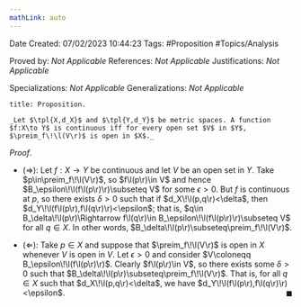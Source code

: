 ```yaml
---
mathLink: auto
---
```


<div class="topSpace"></div>

Date Created: 07/02/2023 10:44:23
Tags: #Proposition #Topics/Analysis

Proved by: _Not Applicable_
References: _Not Applicable_
Justifications: _Not Applicable_

Specializations: _Not Applicable_
Generalizations: _Not Applicable_

``` ad-Proposition
title: Proposition.

_Let $\tpl{X,d_X}$ and $\tpl{Y,d_Y}$ be metric spaces. A function $f:X\to Y$ is continuous iff for every open set $V$ in $Y$, $\preim_f\!\l(V\r)$ is open in $X$._

```

_Proof_.
* ($\Rightarrow$): Let $f:X\to Y$ be continuous and let $V$ be an open set in $Y$. Take $p\in\preim_f\!\l(V\r)$, so $f\l(p\r)\in V$ and hence $B_\epsilon\!\l(f\l(p\r)\r)\subseteq V$ for some $\epsilon>0$. But $f$ is continuous at $p$, so there exists $\delta>0$ such that if $d_X\!\l(p,q\r)<\delta$, then $d_Y\!\l(f\l(p\r),f\l(q\r)\r)<\epsilon$; that is, $q\in B_\delta\!\l(p\r)\Rightarrow f\l(q\r)\in B_\epsilon\!\l(f\l(p\r)\r)\subseteq V$ for all $q\in X$. In other words, $B_\delta\!\l(p\r)\subseteq\preim_f\!\l(V\r)$.

* ($\Leftarrow$): Take $p\in X$ and suppose that $\preim_f\!\l(V\r)$ is open in $X$ whenever $V$ is open in $V$. Let $\epsilon>0$ and consider $V\coloneqq B_\epsilon\!\l(f\l(p\r)\r)$. Clearly $f\l(p\r)\in V$, so there exists some $\delta>0$ such that $B_\delta\!\l(p\r)\subseteq\preim_f\!\l(V\r)$. That is, for all $q\in X$ such that $d_X\!\l(p,q\r)<\delta$, we have $d_Y\!\l(f\l(p\r),f\l(q\r)\r)<\epsilon$.<span style="float:right;">$\blacksquare$</span>
